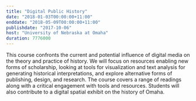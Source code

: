 ```yaml
---
title: "Digital Public History"
date: "2018-01-03T00:00:00+11:00"
enddate: "2018-05-09T00:00:00+11:00"
publishdate: "2017-10-06"
host: "University of Nebraska at Omaha"
duration: 7776000
---
```


This course confronts the current and potential influence of digital media on the theory and practice of history. We will focus on resources enabling new forms of scholarship, looking at tools for visualization and text analysis for generating historical interpretations, and explore alternative forms of publishing, design, and research. The course covers a range of readings along with a critical engagement with tools and resources. Students will also contribute to a digital spatial exhibit on the history of Omaha.
